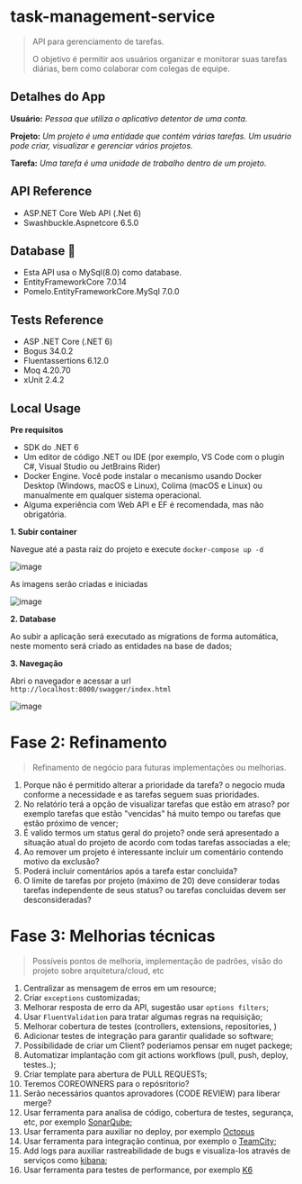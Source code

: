 # task-management-service

> API para gerenciamento de tarefas.
>
> O objetivo é permitir aos usuários organizar e monitorar suas tarefas diárias, bem como colaborar com colegas de equipe.

## Detalhes do App

**Usuário:** *Pessoa que utiliza o aplicativo detentor de uma conta.*

**Projeto:** *Um projeto é uma entidade que contém várias tarefas. Um usuário pode criar, visualizar e gerenciar vários projetos.*

**Tarefa:** *Uma tarefa é uma unidade de trabalho dentro de um projeto.*

## API Reference

- ASP.NET Core Web API (.Net 6)
- Swashbuckle.Aspnetcore 6.5.0

## Database 📂

- Esta API usa o MySql(8.0) como database.  
- EntityFrameworkCore 7.0.14
- Pomelo.EntityFrameworkCore.MySql 7.0.0

## Tests Reference
- ASP .NET Core (.NET 6)
- Bogus 34.0.2
- Fluentassertions 6.12.0
- Moq 4.20.70
- xUnit 2.4.2

## Local Usage

**Pre requisitos**
- SDK do .NET 6
- Um editor de código .NET ou IDE (por exemplo, VS Code com o plugin C#, Visual Studio ou JetBrains Rider)
- Docker Engine. Você pode instalar o mecanismo usando Docker Desktop (Windows, macOS e Linux), Colima (macOS e Linux) ou manualmente em qualquer sistema operacional.
- Alguma experiência com Web API e EF é recomendada, mas não obrigatória.

**1. Subir container**

Navegue até a pasta raiz do projeto e execute `docker-compose up -d`

![image](https://github.com/anderson-araujo-cavalcante/task-management-service/assets/133878123/0c92ab9c-94d8-43c4-af47-821f2f4a4a20)

As imagens serão criadas e iniciadas

![image](https://github.com/anderson-araujo-cavalcante/task-management-service/assets/133878123/4adabc61-fcce-4f05-8e78-c568195a14a1)

**2. Database**

Ao subir a aplicação será executado as migrations de forma automática, neste momento será criado as entidades na base de dados;
   
**3. Navegação**

Abri o navegador e acessar a url ```http://localhost:8000/swagger/index.html```

![image](https://github.com/anderson-araujo-cavalcante/task-management-service/assets/133878123/8b3edb2f-16d3-4906-b9d9-c82a6f3aef04)



# Fase 2: Refinamento

> Refinamento de negócio para futuras implementações ou melhorias.

1. Porque não é permitido alterar a prioridade da tarefa? o negocio muda conforme a necessidade e as tarefas seguem suas prioridades.
1. No relatório terá a opção de visualizar tarefas que estão em atraso? por exemplo tarefas que estão "vencidas" há muito tempo ou tarefas que estão próximo de vencer;
1. É valido termos um status geral do projeto? onde será apresentado a situação atual do projeto de acordo com todas tarefas associadas a ele;
1. Ao remover um projeto é interessante incluir um comentário contendo motivo da exclusão?
1. Poderá incluir comentários após a tarefa estar concluida?
1. O limite de tarefas por projeto (máximo de 20) deve considerar todas tarefas independente de seus status? ou tarefas concluidas devem ser desconsideradas?



# Fase 3: Melhorias técnicas

> Possíveis pontos de melhoria, implementação de padrões, visão do projeto sobre arquitetura/cloud, etc

1. Centralizar as mensagem de erros em um resource;
1. Criar `exceptions` customizadas;
1. Melhorar resposta de erro da API, sugestão usar `options filters`;
1. Usar `FluentValidation` para tratar algumas regras na requisição;
1. Melhorar cobertura de testes (controllers, extensions, repositories, )
1. Adicionar testes de integração para garantir qualidade so software;
1. Possibilidade de criar um Client? poderiamos pensar em nuget packege;
1. Automatizar implantação com git actions workflows (pull, push, deploy, testes..);
1. Criar template para abertura de PULL REQUESTs;
1. Teremos COREOWNERS para o repósritorio?
1. Serão necessários quantos aprovadores (CODE REVIEW) para liberar merge?
1. Usar ferramenta para analisa de código, cobertura de testes, segurança, etc, por exemplo [SonarQube](https://www.sonarsource.com/products/sonarqube/?gads_campaign=SQ-Mroi-PMax&gads_ad_group=Global&gads_keyword=&cq_src=google_ads&cq_cmp=20184933017&cq_con=&cq_term=&cq_med=&cq_plac=&cq_net=x&cq_pos=&cq_plt=gp&gad_source=1&gclid=Cj0KCQiA67CrBhC1ARIsACKAa8S-mtsRm7C_qdNgERvCN_DamH_TzCNKdEz15_0VWKm-HawYrOZEmMYaAqY1EALw_wcB);
1. Usar ferramenta para auxiliar no deploy, por exemplo [Octopus](https://octopus.com/)
1. Usar ferramenta para integração continua, por exemplo o [TeamCity](https://www.jetbrains.com/pt-br/teamcity/);
1. Add logs para auxiliar rastreabilidade de bugs e visualiza-los através de serviços como [kibana](https://www.elastic.co/pt/kibana);
1. Usar ferramenta para testes de performance, por exemplo [K6](https://k6.io/)

